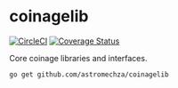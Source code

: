 # coinagelib

[![CircleCI](https://circleci.com/gh/astromechza/coinagelib.svg?style=svg)](https://circleci.com/gh/astromechza/coinagelib)
[![Coverage Status](https://coveralls.io/repos/github/astromechza/coinagelib/badge.svg?branch=bm_coverage_reporting)](https://coveralls.io/github/astromechza/coinagelib?branch=bm_coverage_reporting)

Core coinage libraries and interfaces.

```
go get github.com/astromechza/coinagelib
```

